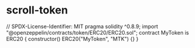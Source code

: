 # scroll-token
// SPDX-License-Identifier: MIT pragma solidity ^0.8.9;  import "@openzeppelin/contracts/token/ERC20/ERC20.sol";  contract MyToken is ERC20 {     constructor() ERC20("MyToken", "MTK") {} }

